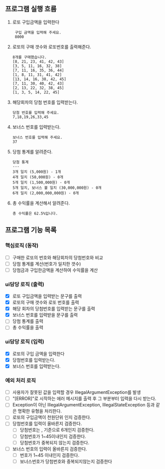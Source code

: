 ##  프로그램 실행 흐름
1. 로또 구입금액을 입력한다
   ```
    구입 금액을 입력해 주세요.
    8000
    ```
2. 로또의 구매 갯수와 로또번호를 출력해준다.
    ```
    8개를 구매했습니다.
   [8, 21, 23, 41, 42, 43] 
    [3, 5, 11, 16, 32, 38]
    [7, 11, 16, 35, 36, 44]
    [1, 8, 11, 31, 41, 42]
    [13, 14, 16, 38, 42, 45]
    [7, 11, 30, 40, 42, 43]
    [2, 13, 22, 32, 38, 45]
    [1, 3, 5, 14, 22, 45]
   ```
3. 해당회차의 당첨 번호를 입력받는다.
   ```
   당첨 번호를 입력해 주세요.
   7,18,19,26,33,45
   ```
4. 보너스 번호를 입력받는다.
    ```
   보너스 번호를 입력해 주세요.
   37
   ```
5. 당첨 통계를 알려준다.
    ```
   당첨 통계
    ---
    3개 일치 (5,000원) - 1개
    4개 일치 (50,000원) - 0개
    5개 일치 (1,500,000원) - 0개
    5개 일치, 보너스 볼 일치 (30,000,000원) - 0개
    6개 일치 (2,000,000,000원) - 0개
   ```
6. 총 수익률을 계산해서 알려준다.
    ```
   총 수익률은 62.5%입니다.
   ```
   
## 프로그램 기능 목록

### 핵심로직 (동작)
- [ ] 구매한 로또의 번호와 해당회차의 당첨번호와 비교
- [ ] 당첨 통계를 계산(번호가 일치한 갯수)
- [ ] 당첨금과 구입한금액을 계산하여 수익률을 계산
### ui담당 로직 (출력)
- [x] 로또 구입금액을 입력받는 문구를 출력
- [x] 로또의 구매 갯수와 로또 번호를 출력
- [x] 해당 회차의 당첨번호를 입력받는 문구를 출력
- [x] 보너스 번호를 입력받을 문구를 출력
- [ ] 당첨 통계를 출력
- [ ] 총 수익률을 출력

### ui담당 로직 (입력)
- [x] 로또의 구입 금액을 입력한다
- [x] 당첨번호를 입력받는다.
- [x] 보너스 번호를 입력받는다.

### 예외 처리 로직
- [ ]  사용자가 잘못된 값을 입력할 경우 IllegalArgumentException를 발생 
- [ ] "[ERROR]"로 시작하는 에러 메시지를 출력 후 그 부분부터 입력을 다시 받는다.
- [ ]  Exception이 아닌 IllegalArgumentException, IllegalStateException 등과 같은 명확한 유형을 처리한다.
- [ ] 로또의 구입금액이 천원단위 인지 검증한다. 
- [ ] 당첨번호를 입력이 올바른지 검증한다.
  - [ ] 당첨번호는 , 기준으로 6개인지 검증한다.
  - [ ] 당첨번호가 1~45이내인지 검증한다.
  - [ ] 당첨번호가 중복되지 않는지 검증한다.
- [ ] 보너스 번호의 입력이 올바른지 검증한다.
  - [ ] 번호가 1~45 이내인지 검증한다. 
  - [ ] 보너스번호가 당첨번호와 중복되지않는지 검증한다